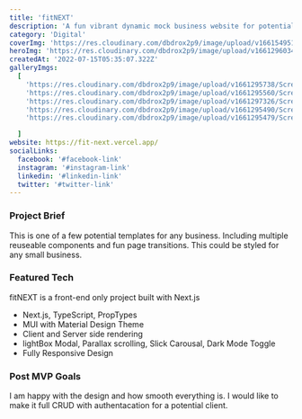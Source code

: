 ```yaml
---
title: 'fitNEXT'
description: 'A fun vibrant dynamic mock business website for potential clients'
category: 'Digital'
coverImg: 'https://res.cloudinary.com/dbdrox2p9/image/upload/v1661549514/Screen_Shot_2022-08-25_at_6.24.33_PM_ngp9w3.png'
heroImg: 'https://res.cloudinary.com/dbdrox2p9/image/upload/v1661296034/Screen_Shot_2022-08-23_at_6.07.09_PM_hcxlkk.png'
createdAt: '2022-07-15T05:35:07.322Z'
galleryImgs:
  [
    'https://res.cloudinary.com/dbdrox2p9/image/upload/v1661295738/Screen_Shot_2022-08-23_at_6.01.46_PM_njdoqf.png',
    'https://res.cloudinary.com/dbdrox2p9/image/upload/v1661295560/Screen_Shot_2022-08-23_at_5.59.14_PM_ykvrno.png',
    'https://res.cloudinary.com/dbdrox2p9/image/upload/v1661297326/Screen_Shot_2022-08-23_at_6.28.35_PM_mds6oa.png',
    'https://res.cloudinary.com/dbdrox2p9/image/upload/v1661295490/Screen_Shot_2022-08-23_at_5.56.36_PM_wls4zj.png',
    'https://res.cloudinary.com/dbdrox2p9/image/upload/v1661295479/Screen_Shot_2022-08-23_at_5.57.28_PM_j4jg3p.png',

  ]
website: https://fit-next.vercel.app/
socialLinks:
  facebook: '#facebook-link'
  instagram: '#instagram-link'
  linkedin: '#linkedin-link'
  twitter: '#twitter-link'
---
```


### Project Brief

This is one of a few potential templates for any business. Including multiple reuseable components and fun page transitions. This could be styled for any small business.

### Featured Tech

fitNEXT is a front-end only project built with Next.js

- Next.js, TypeScript, PropTypes
- MUI with Material Design Theme
- Client and Server side rendering
- lightBox Modal, Parallax scrolling, Slick Carousal, Dark Mode Toggle
- Fully Responsive Design

### Post MVP Goals

I am happy with the design and how smooth everything is. I would like to make it full CRUD with authentacation for a potential client.
